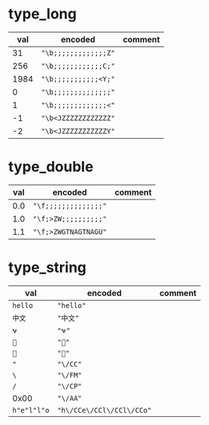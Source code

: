 # type_long

| val  | encoded             | comment |
| ---- | ------------------- | ------- |
| 31  | `"\b;;;;;;;;;;;;;Z"`            |         |
| 256  | `"\b;;;;;;;;;;;;C;"`            |         |
| 1984 | `"\b;;;;;;;;;;;<Y;"`           |         |
| 0    | `"\b;;;;;;;;;;;;;;"`             |         |
| 1    | `"\b;;;;;;;;;;;;;<"`             |         |
| -1   | `"\b<JZZZZZZZZZZZZ"` |         |
| -2   | `"\b<JZZZZZZZZZZZY"` |         |

# type_double

| val  | encoded             | comment |
| ---- | ------------------- | ------- |
| 0.0  | `"\f;;;;;;;;;;;;;;"`               |         |
| 1.0  | `"\f;>ZW;;;;;;;;;;"` |         |
| 1.1  | `"\f;>ZWGTNAGTNAGU"` |         |

# type_string

| val  | encoded             | comment |
| ---- | ------------------- | ------- |
| `hello`  | `"hello"`               |         |
| `中文`  | `"中文"` |         |
| `𐐷` | `"𐐷"` | |
| `𤭢` | `"𤭢"` | |
| `🙏` | `"🙏"` | |
| `"` | `"\/CC"` | |
| `\` | `"\/FM"` | |
| `/` | `"\/CP"` | |
| 0x00 | `"\/AA"` | |
| `h"e"l"l"o` | `"h\/CCe\/CCl\/CCl\/CCo"` | |